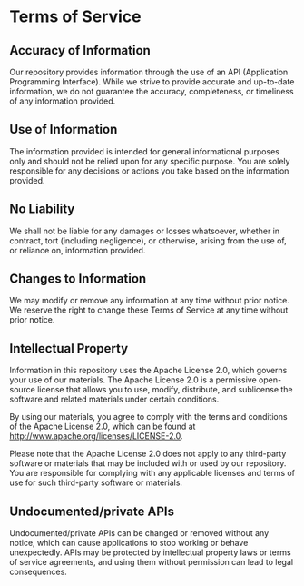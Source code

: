 # Terms of Service

## Accuracy of Information
Our repository provides information through the use of an API (Application Programming Interface). While we strive to provide accurate and up-to-date information, we do not guarantee the accuracy, completeness, or timeliness of any information provided.

## Use of Information

The information provided is intended for general informational purposes only and should not be relied upon for any specific purpose. You are solely responsible for any decisions or actions you take based on the information provided.

## No Liability

We shall not be liable for any damages or losses whatsoever, whether in contract, tort (including negligence), or otherwise, arising from the use of, or reliance on, information provided.

## Changes to Information
We may modify or remove any information at any time without prior notice. We reserve the right to change these Terms of Service at any time without prior notice.

## Intellectual Property
Information in this repository uses the Apache License 2.0, which governs your use of our materials. The Apache License 2.0 is a permissive open-source license that allows you to use, modify, distribute, and sublicense the software and related materials under certain conditions.

By using our materials, you agree to comply with the terms and conditions of the Apache License 2.0, which can be found at http://www.apache.org/licenses/LICENSE-2.0.

Please note that the Apache License 2.0 does not apply to any third-party software or materials that may be included with or used by our repository. You are responsible for complying with any applicable licenses and terms of use for such third-party software or materials.

## Undocumented/private APIs
Undocumented/private APIs can be changed or removed without any notice, which can cause applications to stop working or behave unexpectedly. APIs may be protected by intellectual property laws or terms of service agreements, and using them without permission can lead to legal consequences.
